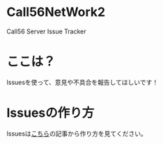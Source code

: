 # Call56NetWork2
Call56 Server Issue Tracker

# ここは？
Issuesを使って、意見や不具合を報告してほしいです！

# Issuesの作り方
Issuesは[こちら](https://docs.github.com/en/issues/tracking-your-work-with-issues/about-issues)の記事から作り方を見てください。

